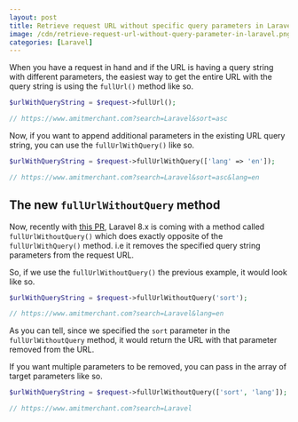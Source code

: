```yaml
---
layout: post
title: Retrieve request URL without specific query parameters in Laravel
image: /cdn/retrieve-request-url-without-query-parameter-in-laravel.png
categories: [Laravel]
---
```


When you have a request in hand and if the URL is having a query string with different parameters, the easiest way to get the entire URL with the query string is using the `fullUrl()` method like so.

```php
$urlWithQueryString = $request->fullUrl();

// https://www.amitmerchant.com?search=Laravel&sort=asc
```

Now, if you want to append additional parameters in the existing URL query string, you can use the `fullUrlWithQuery()` like so.

```php
$urlWithQueryString = $request->fullUrlWithQuery(['lang' => 'en']);

// https://www.amitmerchant.com?search=Laravel&sort=asc&lang=en
```

## The new `fullUrlWithoutQuery` method

Now, recently with [this PR](https://github.com/laravel/framework/pull/38482), Laravel 8.x is coming with a method called `fullUrlWithoutQuery()` which does exactly opposite of the `fullUrlWithQuery()` method. i.e it removes the specified query string parameters from the request URL.

So, if we use the `fullUrlWithoutQuery()` the previous example, it would look like so.

```php
$urlWithQueryString = $request->fullUrlWithoutQuery('sort');

// https://www.amitmerchant.com?search=Laravel&lang=en
```

As you can tell, since we specified the `sort` parameter in the `fullUrlWithoutQuery` method, it would return the URL with that parameter removed from the URL.

If you want multiple parameters to be removed, you can pass in the array of target parameters like so.

```php
$urlWithQueryString = $request->fullUrlWithoutQuery(['sort', 'lang']);

// https://www.amitmerchant.com?search=Laravel
```